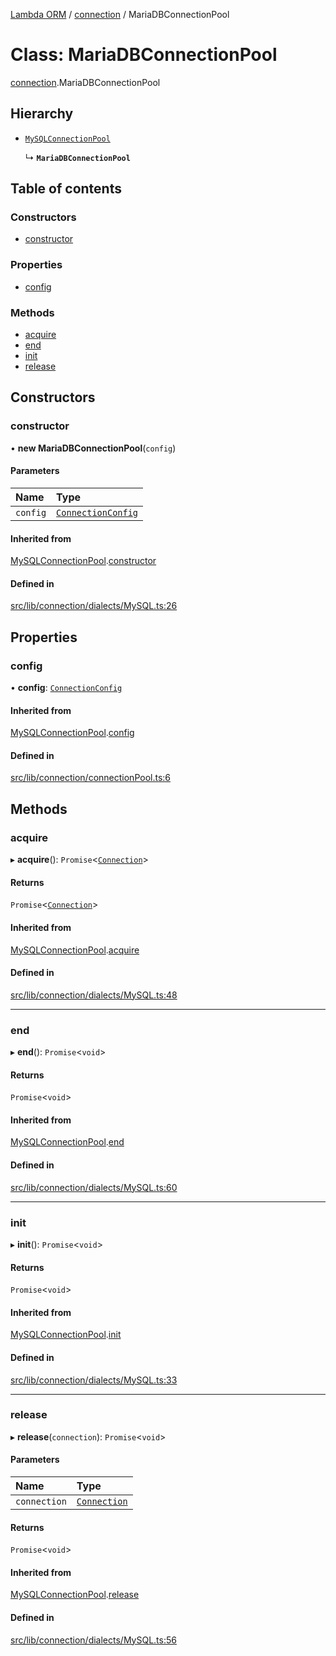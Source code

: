 [Lambda ORM](../README.md) / [connection](../modules/connection.md) / MariaDBConnectionPool

# Class: MariaDBConnectionPool

[connection](../modules/connection.md).MariaDBConnectionPool

## Hierarchy

- [`MySQLConnectionPool`](connection.MySQLConnectionPool.md)

  ↳ **`MariaDBConnectionPool`**

## Table of contents

### Constructors

- [constructor](connection.MariaDBConnectionPool.md#constructor)

### Properties

- [config](connection.MariaDBConnectionPool.md#config)

### Methods

- [acquire](connection.MariaDBConnectionPool.md#acquire)
- [end](connection.MariaDBConnectionPool.md#end)
- [init](connection.MariaDBConnectionPool.md#init)
- [release](connection.MariaDBConnectionPool.md#release)

## Constructors

### constructor

• **new MariaDBConnectionPool**(`config`)

#### Parameters

| Name | Type |
| :------ | :------ |
| `config` | [`ConnectionConfig`](../interfaces/connection.ConnectionConfig.md) |

#### Inherited from

[MySQLConnectionPool](connection.MySQLConnectionPool.md).[constructor](connection.MySQLConnectionPool.md#constructor)

#### Defined in

[src/lib/connection/dialects/MySQL.ts:26](https://github.com/FlavioLionelRita/lambdaorm/blob/baac5cd/src/lib/connection/dialects/MySQL.ts#L26)

## Properties

### config

• **config**: [`ConnectionConfig`](../interfaces/connection.ConnectionConfig.md)

#### Inherited from

[MySQLConnectionPool](connection.MySQLConnectionPool.md).[config](connection.MySQLConnectionPool.md#config)

#### Defined in

[src/lib/connection/connectionPool.ts:6](https://github.com/FlavioLionelRita/lambdaorm/blob/baac5cd/src/lib/connection/connectionPool.ts#L6)

## Methods

### acquire

▸ **acquire**(): `Promise`<[`Connection`](connection.Connection.md)\>

#### Returns

`Promise`<[`Connection`](connection.Connection.md)\>

#### Inherited from

[MySQLConnectionPool](connection.MySQLConnectionPool.md).[acquire](connection.MySQLConnectionPool.md#acquire)

#### Defined in

[src/lib/connection/dialects/MySQL.ts:48](https://github.com/FlavioLionelRita/lambdaorm/blob/baac5cd/src/lib/connection/dialects/MySQL.ts#L48)

___

### end

▸ **end**(): `Promise`<`void`\>

#### Returns

`Promise`<`void`\>

#### Inherited from

[MySQLConnectionPool](connection.MySQLConnectionPool.md).[end](connection.MySQLConnectionPool.md#end)

#### Defined in

[src/lib/connection/dialects/MySQL.ts:60](https://github.com/FlavioLionelRita/lambdaorm/blob/baac5cd/src/lib/connection/dialects/MySQL.ts#L60)

___

### init

▸ **init**(): `Promise`<`void`\>

#### Returns

`Promise`<`void`\>

#### Inherited from

[MySQLConnectionPool](connection.MySQLConnectionPool.md).[init](connection.MySQLConnectionPool.md#init)

#### Defined in

[src/lib/connection/dialects/MySQL.ts:33](https://github.com/FlavioLionelRita/lambdaorm/blob/baac5cd/src/lib/connection/dialects/MySQL.ts#L33)

___

### release

▸ **release**(`connection`): `Promise`<`void`\>

#### Parameters

| Name | Type |
| :------ | :------ |
| `connection` | [`Connection`](connection.Connection.md) |

#### Returns

`Promise`<`void`\>

#### Inherited from

[MySQLConnectionPool](connection.MySQLConnectionPool.md).[release](connection.MySQLConnectionPool.md#release)

#### Defined in

[src/lib/connection/dialects/MySQL.ts:56](https://github.com/FlavioLionelRita/lambdaorm/blob/baac5cd/src/lib/connection/dialects/MySQL.ts#L56)
